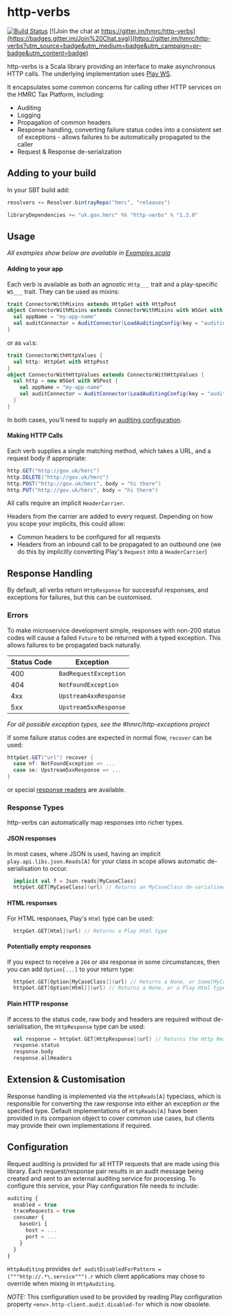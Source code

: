 http-verbs
==========

[![Build Status](https://travis-ci.org/hmrc/http-verbs.svg)](https://travis-ci.org/hmrc/http-verbs) [![Join the chat at https://gitter.im/hmrc/http-verbs](https://badges.gitter.im/Join%20Chat.svg)](https://gitter.im/hmrc/http-verbs?utm_source=badge&utm_medium=badge&utm_campaign=pr-badge&utm_content=badge)

http-verbs is a Scala library providing an interface to make asynchronous HTTP calls.  The underlying implementation uses [Play WS](https://www.playframework.com/documentation/latest/ScalaWS).

It encapsulates some common concerns for calling other HTTP services on the HMRC Tax Platform, including:

* Auditing
* Logging
* Propagation of common headers
* Response handling, converting failure status codes into a consistent set of exceptions - allows failures to be automatically propagated to the caller
* Request & Response de-serialization

## Adding to your build

In your SBT build add:

```scala
resolvers += Resolver.bintrayRepo("hmrc", "releases")

libraryDependencies += "uk.gov.hmrc" %% "http-verbs" % "1.3.0"
```

## Usage

_All examples show below are available in [Examples.scala](src/test/scala/uk/gov/hmrc/play/Examples.scala)_

#### Adding to your app

Each verb is available as both an agnostic `Http___` trait and a play-specific `WS___` trait. They can be used as mixins:

```scala
trait ConnectorWithMixins extends HttpGet with HttpPost
object ConnectorWithMixins extends ConnectorWithMixins with WSGet with WSPost {
  val appName = "my-app-name"
  val auditConnector = AuditConnector(LoadAuditingConfig(key = "auditing"))
}
```

or as `val`s:

```scala
trait ConnectorWithHttpValues {
  val http: HttpGet with HttpPost
}
object ConnectorWithHttpValues extends ConnectorWithHttpValues {
  val http = new WSGet with WSPost {
    val appName = "my-app-name"
    val auditConnector = AuditConnector(LoadAuditingConfig(key = "auditing"))
  }
}
```

In both cases, you'll need to supply an [auditing configuration](#Configuration). 

#### Making HTTP Calls

Each verb supplies a single matching method, which takes a URL, and a request body if appropriate:

```scala
http.GET("http://gov.uk/hmrc")
http.DELETE("http://gov.uk/hmrc")
http.POST("http://gov.uk/hmrc", body = "hi there")
http.PUT("http://gov.uk/hmrc", body = "hi there")
```

All calls require an implicit `HeaderCarrier`. 

Headers from the carrier are added to every request. Depending on how you scope your implicits, this could allow:

* Common headers to be configured for all requests
* Headers from an inbound call to be propagated to an outbound one (we do this by implicitly converting Play's `Request` into a `HeaderCarrier`)

## Response Handling

By default, all verbs return `HttpResponse` for successful responses, and exceptions for failures, but this can be customised. 

### Errors

To make microservice development simple, responses with non-200 status codes will cause a failed `Future` to be returned with a typed exception. This allows failures to be propagated back naturally. 

Status Code   | Exception
------------- | -------------
400           | `BadRequestException`
404           | `NotFoundException`
4xx           | `Upstream4xxResponse`
5xx           | `Upstream5xxResponse`

_For all possible exception types, see the #hmrc/http-exceptions project_

If some failure status codes are expected in normal flow, `recover` can be used: 

```scala
httpGet.GET("url") recover {
  case nf: NotFoundException => ...
  case se: Upstream5xxResponse => ...
}
```

or special [response readers]() are available.

### Response Types

http-verbs can automatically map responses into richer types.

#### JSON responses
In most cases, where JSON is used, having an implicit `play.api.libs.json.Reads[A]` for your class in scope allows automatic de-serialisation to occur.

```scala
  implicit val f = Json.reads[MyCaseClass]
  httpGet.GET[MyCaseClass](url) // Returns an MyCaseClass de-serialised from JSON
```

#### HTML responses
For HTML responses, Play's `Html` type can be used:
```scala                                      
  httpGet.GET[Html](url) // Returns a Play Html type
```

#### Potentially empty responses
If you expect to receive a `204` or `404` response in some circumstances, then you can add `Option[...]` to your return type:

```scala
  httpGet.GET[Option[MyCaseClass]](url) // Returns a None, or Some[MyCaseClass] de-serialised from JSON
  httpGet.GET[Option[Html]](url) // Returns a None, or a Play Html type

```

#### Plain HTTP response
If access to the status code, raw body and headers are required without de-serialisation, the `HttpResponse` type can be used:

```scala
  val response = httpGet.GET[HttpResponse](url) // Returns the Http Response
  response.status
  response.body
  response.allHeaders
```

<!--- How to influence which implicit is used - mixin vs import vs directly by type --->

<!--- _Talk about HTTP Readers & Error Handling in detail_ --->

<!--- _Talk about special methods in POST_ --->

## Extension & Customisation
Response handling is implemented via the `HttpReads[A]` typeclass, which is responsible for converting the raw response into either an exception or the specified type. Default implementations of `HttpReads[A]` have been provided in its companion object to cover common use cases, but clients may provide their own implementations if required. 

## Configuration

Request auditing is provided for all HTTP requests that are made using this library. Each request/response pair results in an audit message being created and sent to an external auditing service for processing.  To configure this service, your Play configuration file needs to include:

```javascript
auditing {
  enabled = true
  traceRequests = true
  consumer {
    baseUri {
      host = ...
      port = ...
    }
  }
}
```

```HttpAuditing``` provides ```def auditDisabledForPattern = ("""http://.*\.service""").r``` which client applications may chose to override when mixing in ```HttpAuditing```.

_NOTE:_ This configuration used to be provided by reading Play configuration property ```<env>.http-client.audit.disabled-for``` which is now obsolete.


